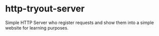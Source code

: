 # http-tryout-server
Simple HTTP Server who register requests and show them into a simple website for learning purposes. 
